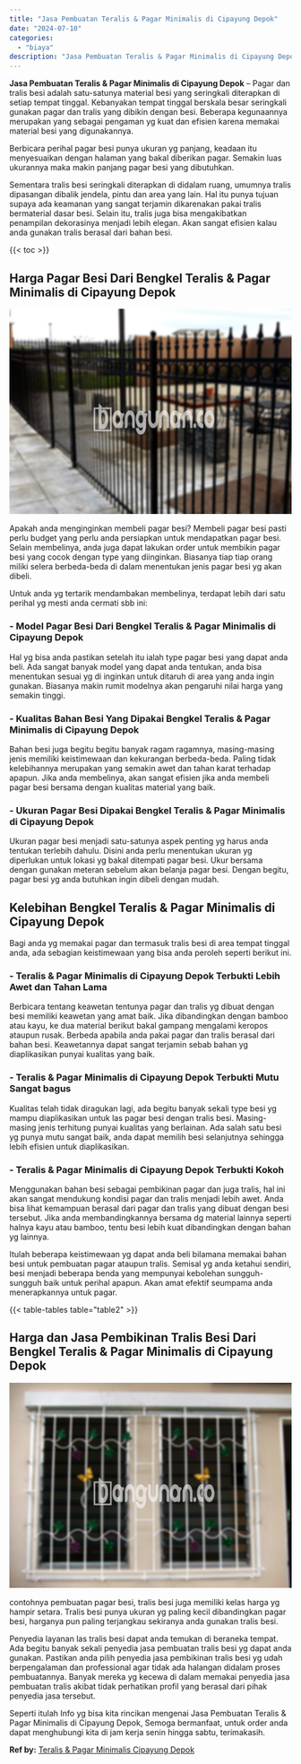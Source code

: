 ```yaml
---
title: "Jasa Pembuatan Teralis & Pagar Minimalis di Cipayung Depok"
date: "2024-07-10"
categories: 
  - "biaya"
description: "Jasa Pembuatan Teralis & Pagar Minimalis di Cipayung Depok. Seperti itulah Info yg bisa kita rincikan mengenai Jasa Pembuatan Teralis & Pagar Minimalis di Ci..."
---
```


**Jasa Pembuatan Teralis & Pagar Minimalis di Cipayung Depok** – Pagar dan tralis besi adalah satu-satunya material besi yang seringkali diterapkan di setiap tempat tinggal. Kebanyakan tempat tinggal berskala besar seringkali gunakan pagar dan tralis yang dibikin dengan besi. Beberapa kegunaannya merupakan yang sebagai pengaman yg kuat dan efisien karena memakai material besi yang digunakannya.

Berbicara perihal pagar besi punya ukuran yg panjang, keadaan itu menyesuaikan dengan halaman yang bakal diberikan pagar. Semakin luas ukurannya maka makin panjang pagar besi yang dibutuhkan.

Sementara tralis besi seringkali diterapkan di didalam ruang, umumnya tralis dipasangan dibalik jendela, pintu dan area yang lain. Hal itu punya tujuan supaya ada keamanan yang sangat terjamin dikarenakan pakai tralis bermaterial dasar besi. Selain itu, tralis juga bisa mengakibatkan penampilan dekorasinya menjadi lebih elegan. Akan sangat efisien kalau anda gunakan tralis berasal dari bahan besi.

{{< toc >}}

## Harga Pagar Besi Dari Bengkel Teralis & Pagar Minimalis di Cipayung Depok

![Jasa Pembuatan Teralis & Pagar Minimalis di Cipayung Depok](/images/pagar-minimalis-murah-06.png)

Apakah anda menginginkan membeli pagar besi? Membeli pagar besi pasti perlu budget yang perlu anda persiapkan untuk mendapatkan pagar besi. Selain membelinya, anda juga dapat lakukan order untuk membikin pagar besi yang cocok dengan type yang diinginkan. Biasanya tiap tiap orang miliki selera berbeda-beda di dalam menentukan jenis pagar besi yg akan dibeli.

Untuk anda yg tertarik mendambakan membelinya, terdapat lebih dari satu perihal yg mesti anda cermati sbb ini:
### \- Model Pagar Besi Dari Bengkel Teralis & Pagar Minimalis di Cipayung Depok

Hal yg bisa anda pastikan setelah itu ialah type pagar besi yang dapat anda beli. Ada sangat banyak model yang dapat anda tentukan, anda bisa menentukan sesuai yg di inginkan untuk ditaruh di area yang anda ingin gunakan. Biasanya makin rumit modelnya akan pengaruhi nilai harga yang semakin tinggi.

### \- Kualitas Bahan Besi Yang Dipakai Bengkel Teralis & Pagar Minimalis di Cipayung Depok

Bahan besi juga begitu begitu banyak ragam ragamnya, masing-masing jenis memiliki keistimewaan dan kekurangan berbeda-beda. Paling tidak kelebihannya merupakan yang semakin awet dan tahan karat terhadap apapun. Jika anda membelinya, akan sangat efisien jika anda membeli pagar besi bersama dengan kualitas material yang baik.

### \- Ukuran Pagar Besi Dipakai Bengkel Teralis & Pagar Minimalis di Cipayung Depok

Ukuran pagar besi menjadi satu-satunya aspek penting yg harus anda tentukan terlebih dahulu. Disini anda perlu menentukan ukuran yg diperlukan untuk lokasi yg bakal ditempati pagar besi. Ukur bersama dengan gunakan meteran sebelum akan belanja pagar besi. Dengan begitu, pagar besi yg anda butuhkan ingin dibeli dengan mudah.

## Kelebihan Bengkel Teralis & Pagar Minimalis di Cipayung Depok

Bagi anda yg memakai pagar dan termasuk tralis besi di area tempat tinggal anda, ada sebagian keistimewaan yang bisa anda peroleh seperti berikut ini.

### \- Teralis & Pagar Minimalis di Cipayung Depok Terbukti Lebih Awet dan Tahan Lama

Berbicara tentang keawetan tentunya pagar dan tralis yg dibuat dengan besi memiliki keawetan yang amat baik. Jika dibandingkan dengan bamboo atau kayu, ke dua material berikut bakal gampang mengalami keropos ataupun rusak. Berbeda apabila anda pakai pagar dan tralis berasal dari bahan besi. Keawetannya dapat sangat terjamin sebab bahan yg diaplikasikan punyai kualitas yang baik.

### \- Teralis & Pagar Minimalis di Cipayung Depok Terbukti Mutu Sangat bagus

Kualitas telah tidak diragukan lagi, ada begitu banyak sekali type besi yg mampu diaplikasikan untuk las pagar besi dengan tralis besi. Masing-masing jenis terhitung punyai kualitas yang berlainan. Ada salah satu besi yg punya mutu sangat baik, anda dapat memilih besi selanjutnya sehingga lebih efisien untuk diaplikasikan.

### \- Teralis & Pagar Minimalis di Cipayung Depok Terbukti Kokoh

Menggunakan bahan besi sebagai pembikinan pagar dan juga tralis, hal ini akan sangat mendukung kondisi pagar dan tralis menjadi lebih awet. Anda bisa lihat kemampuan berasal dari pagar dan tralis yang dibuat dengan besi tersebut. Jika anda membandingkannya bersama dg material lainnya seperti halnya kayu atau bamboo, tentu besi lebih kuat dibandingkan dengan bahan yg lainnya.

Itulah beberapa keistimewaan yg dapat anda beli bilamana memakai bahan besi untuk pembuatan pagar ataupun tralis. Semisal yg anda ketahui sendiri, besi menjadi beberapa benda yang mempunyai kebolehan sungguh-sungguh baik untuk perihal apapun. Akan amat efektif seumpama anda menerapkannya untuk pagar.

{{< table-tables table="table2" >}}

## Harga dan Jasa Pembikinan Tralis Besi Dari Bengkel Teralis & Pagar Minimalis di Cipayung Depok

![Jasa Pembuatan Teralis & Pagar Minimalis di Cipayung Depok](/images/teralis-minimalis-murah-07.png)

contohnya pembuatan pagar besi, tralis besi juga memiliki kelas harga yg hampir setara. Tralis besi punya ukuran yg paling kecil dibandingkan pagar besi, harganya pun paling terjangkau sekiranya anda gunakan tralis besi.

Penyedia layanan las tralis besi dapat anda temukan di beraneka tempat. Ada begitu banyak sekali penyedia jasa pembuatan tralis besi yg dapat anda gunakan. Pastikan anda pilih penyedia jasa pembikinan tralis besi yg udah berpengalaman dan professional agar tidak ada halangan didalam proses pembuatannya. Banyak mereka yg kecewa di dalam memakai penyedia jasa pembuatan tralis akibat tidak perhatikan profil yang berasal dari pihak penyedia jasa tersebut.

Seperti itulah Info yg bisa kita rincikan mengenai Jasa Pembuatan Teralis & Pagar Minimalis di Cipayung Depok, Semoga bermanfaat, untuk order anda dapat menghubungi kita di jam kerja senin hingga sabtu, terimakasih.

**Ref by:** [Teralis & Pagar Minimalis Cipayung Depok](https://id.wikipedia.org/wiki/Teralis)
